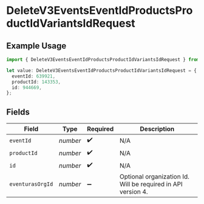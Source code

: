 # DeleteV3EventsEventIdProductsProductIdVariantsIdRequest

## Example Usage

```typescript
import { DeleteV3EventsEventIdProductsProductIdVariantsIdRequest } from "enrollments-sdk/models/operations";

let value: DeleteV3EventsEventIdProductsProductIdVariantsIdRequest = {
  eventId: 639921,
  productId: 143353,
  id: 944669,
};
```

## Fields

| Field                                                        | Type                                                         | Required                                                     | Description                                                  |
| ------------------------------------------------------------ | ------------------------------------------------------------ | ------------------------------------------------------------ | ------------------------------------------------------------ |
| `eventId`                                                    | *number*                                                     | :heavy_check_mark:                                           | N/A                                                          |
| `productId`                                                  | *number*                                                     | :heavy_check_mark:                                           | N/A                                                          |
| `id`                                                         | *number*                                                     | :heavy_check_mark:                                           | N/A                                                          |
| `eventurasOrgId`                                             | *number*                                                     | :heavy_minus_sign:                                           | Optional organization Id. Will be required in API version 4. |